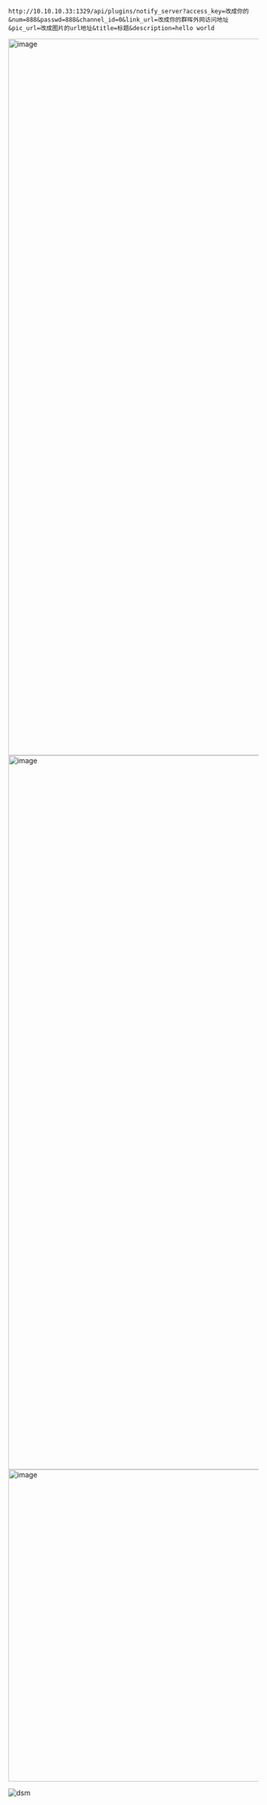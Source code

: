 

```console
http://10.10.10.33:1329/api/plugins/notify_server?access_key=改成你的&num=888&passwd=888&channel_id=0&link_url=改成你的群晖外网访问地址&pic_url=改成图片的url地址&title=标题&description=hello world
```

<img width="1442" alt="image" src="https://user-images.githubusercontent.com/68833595/226598254-a37309f0-7380-43d2-a55a-52d9f4d1ca63.png">
<img width="1437" alt="image" src="https://user-images.githubusercontent.com/68833595/226599293-60fde0cb-97b8-4f49-b44f-e555453f051d.png">
<img width="628" alt="image" src="https://user-images.githubusercontent.com/68833595/226600252-55b939da-6dd3-4fd9-aec8-46c11195f368.png">

![dsm](https://user-images.githubusercontent.com/68833595/226601973-cbf1aa24-d11f-4345-9cae-a16159d0e5ee.png)
